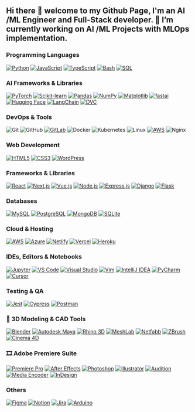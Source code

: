 ## Hi there 👋 welcome to my Github Page, I'm an AI /ML Engineer and Full-Stack developer. 🔭 I’m currently working on AI /ML Projects with MLOps implementation.

### Programming Languages
[![Python](https://img.shields.io/badge/-Python-3776AB?style=flat&logo=python&logoColor=white)](https://www.python.org/)
[![JavaScript](https://img.shields.io/badge/-JavaScript-F7DF1E?style=flat&logo=javascript&logoColor=black)](https://developer.mozilla.org/en-US/docs/Web/JavaScript)
[![TypeScript](https://img.shields.io/badge/-TypeScript-3178C6?style=flat&logo=typescript&logoColor=white)](https://www.typescriptlang.org/)
[![Bash](https://img.shields.io/badge/-Bash-4EAA25?style=flat&logo=gnu-bash&logoColor=white)](https://www.gnu.org/software/bash/)
[![SQL](https://img.shields.io/badge/-SQL-025E8C?style=flat&logo=database&logoColor=white)](https://en.wikipedia.org/wiki/SQL)

### AI Frameworks & Libraries

[![PyTorch](https://img.shields.io/badge/-PyTorch-EE4C2C?style=flat&logo=pytorch&logoColor=white)](https://pytorch.org/) 
[![Scikit-learn](https://img.shields.io/badge/-Scikit--Learn-F7931E?style=flat&logo=scikit-learn&logoColor=white)](https://scikit-learn.org/) 
[![Pandas](https://img.shields.io/badge/-Pandas-150458?style=flat&logo=pandas&logoColor=white)](https://pandas.pydata.org/) 
[![NumPy](https://img.shields.io/badge/-NumPy-013243?style=flat&logo=numpy&logoColor=white)](https://numpy.org/) 
[![Matplotlib](https://img.shields.io/badge/-Matplotlib-11557C?style=flat&logo=matplotlib&logoColor=white)](https://matplotlib.org/) 
[![fastai](https://img.shields.io/badge/-fastai-0055FF?style=flat&logo=fastapi&logoColor=white)](https://www.fast.ai/) 
[![Hugging Face](https://img.shields.io/badge/-Hugging_Face-FF6C37?style=flat&logo=huggingface&logoColor=white)](https://huggingface.co/transformers/)
[![LangChain](https://img.shields.io/badge/-LangChain-2A7A45?style=flat&logo=langchain&logoColor=white)](https://www.langchain.com/)
[![DVC](https://img.shields.io/badge/-DVC-000000?style=flat&logo=data-vault&logoColor=white)](https://dvc.org/)

### DevOps & Tools
![Git](https://img.shields.io/badge/-Git-F05032?style=flat&logo=git&logoColor=white)
![GitHub](https://img.shields.io/badge/-GitHub-181717?style=flat&logo=github&logoColor=white)
[![GitLab](https://img.shields.io/badge/-GitLab-FC6D26?style=flat&logo=gitlab&logoColor=white)](https://gitlab.com/)
![Docker](https://img.shields.io/badge/-Docker-2496ED?style=flat&logo=docker&logoColor=white)
![Kubernetes](https://img.shields.io/badge/-Kubernetes-326CE5?style=flat&logo=kubernetes&logoColor=white)
![Linux](https://img.shields.io/badge/-Linux-FCC624?style=flat&logo=linux&logoColor=black)
[![AWS](https://img.shields.io/badge/-AWS-232F3E?style=flat&logo=amazon-aws&logoColor=white)](https://aws.amazon.com/)
![Nginx](https://img.shields.io/badge/-Nginx-009639?style=flat&logo=nginx&logoColor=white)

### Web Development
[![HTML5](https://img.shields.io/badge/-HTML5-E34F26?style=flat&logo=html5&logoColor=white)](https://developer.mozilla.org/en-US/docs/Web/HTML)
[![CSS3](https://img.shields.io/badge/-CSS3-1572B6?style=flat&logo=css3&logoColor=white)](https://developer.mozilla.org/en-US/docs/Web/CSS)
[![WordPress](https://img.shields.io/badge/-WordPress-21759B?style=flat&logo=wordpress&logoColor=white)](https://wordpress.org/)

### Frameworks & Libraries  
[![React](https://img.shields.io/badge/-React-61DAFB?style=flat&logo=react&logoColor=black)](https://reactjs.org)
[![Next.js](https://img.shields.io/badge/-Next.js-000000?style=flat&logo=next.js&logoColor=white)](https://nextjs.org)
[![Vue.js](https://img.shields.io/badge/-Vue.js-4FC08D?style=flat&logo=vue.js&logoColor=white)](https://vuejs.org)
[![Node.js](https://img.shields.io/badge/-Node.js-339933?style=flat&logo=node.js&logoColor=white)](https://nodejs.org)
[![Express.js](https://img.shields.io/badge/-Express-000000?style=flat&logo=express&logoColor=white)](https://expressjs.com)
[![Django](https://img.shields.io/badge/-Django-092E20?style=flat&logo=django&logoColor=white)](https://www.djangoproject.com)
[![Flask](https://img.shields.io/badge/-Flask-000000?style=flat&logo=flask&logoColor=white)](https://flask.palletsprojects.com)

### Databases  
[![MySQL](https://img.shields.io/badge/-MySQL-4479A1?style=flat&logo=mysql&logoColor=white)](https://www.mysql.com)
[![PostgreSQL](https://img.shields.io/badge/-PostgreSQL-336791?style=flat&logo=postgresql&logoColor=white)](https://www.postgresql.org)
[![MongoDB](https://img.shields.io/badge/-MongoDB-47A248?style=flat&logo=mongodb&logoColor=white)](https://www.mongodb.com)
[![SQLite](https://img.shields.io/badge/-SQLite-003B57?style=flat&logo=sqlite&logoColor=white)](https://www.sqlite.org)

### Cloud & Hosting  
[![AWS](https://img.shields.io/badge/-AWS-232F3E?style=flat&logo=amazon-aws&logoColor=white)](https://aws.amazon.com)
[![Azure](https://img.shields.io/badge/-Azure-0078D4?style=flat&logo=microsoft-azure&logoColor=white)](https://azure.microsoft.com)
[![Netlify](https://img.shields.io/badge/-Netlify-00C7B7?style=flat&logo=netlify&logoColor=white)](https://www.netlify.com)
[![Vercel](https://img.shields.io/badge/-Vercel-000000?style=flat&logo=vercel&logoColor=white)](https://vercel.com)
[![Heroku](https://img.shields.io/badge/-Heroku-430098?style=flat&logo=heroku&logoColor=white)](https://www.heroku.com)

### IDEs, Editors & Notebooks  
[![Jupyter](https://img.shields.io/badge/-Jupyter-F37626?style=flat&logo=jupyter&logoColor=white)](https://jupyter.org/)
[![VS Code](https://img.shields.io/badge/-VS_Code-007ACC?style=flat&logo=visual-studio-code&logoColor=white)](https://code.visualstudio.com/)
[![Visual Studio](https://img.shields.io/badge/-Visual_Studio-5C2D91?style=flat&logo=visual-studio&logoColor=white)](https://visualstudio.microsoft.com/)
[![Vim](https://img.shields.io/badge/-Vim-019733?style=flat&logo=vim&logoColor=white)](https://www.vim.org/)
[![IntelliJ IDEA](https://img.shields.io/badge/-IntelliJ_IDEA-000000?style=flat&logo=intellij-idea&logoColor=white)](https://www.jetbrains.com/idea/)
[![PyCharm](https://img.shields.io/badge/-PyCharm-000000?style=flat&logo=pycharm&logoColor=white)](https://www.jetbrains.com/pycharm/)
[![Cursor](https://img.shields.io/badge/-Cursor-000000?style=flat&logo=cursor&logoColor=white)](https://www.cursor.so/)


### Testing & QA  
[![Jest](https://img.shields.io/badge/-Jest-C21325?style=flat&logo=jest&logoColor=white)](https://jestjs.io)
[![Cypress](https://img.shields.io/badge/-Cypress-17202C?style=flat&logo=cypress&logoColor=white)](https://www.cypress.io)
[![Postman](https://img.shields.io/badge/-Postman-FF6C37?style=flat&logo=postman&logoColor=white)](https://www.postman.com)

### 🧱 3D Modeling & CAD Tools  
[![Blender](https://img.shields.io/badge/-Blender-F5792A?style=flat&logo=blender&logoColor=white)](https://www.blender.org)
[![Autodesk Maya](https://img.shields.io/badge/-Maya-000000?style=flat&logo=autodesk&logoColor=white)](https://www.autodesk.com/products/maya/overview)
[![Rhino 3D](https://img.shields.io/badge/-Rhino_3D-801010?style=flat&logoColor=white)](https://www.rhino3d.com)
[![MeshLab](https://img.shields.io/badge/-MeshLab-006699?style=flat&logoColor=white)](https://www.meshlab.net)
[![Netfabb](https://img.shields.io/badge/-Netfabb-0071C5?style=flat&logo=autodesk&logoColor=white)](https://www.autodesk.com/products/netfabb/overview)
[![ZBrush](https://img.shields.io/badge/-ZBrush-E12127?style=flat&logo=ZBrush&logoColor=white)](https://pixologic.com/zbrush/)
[![Cinema 4D](https://img.shields.io/badge/-Cinema4D-011A6A?style=flat&logo=cinema-4d&logoColor=white)](https://www.maxon.net/en/cinema-4d)


### 🎞️ Adobe Premiere Suite

[![Premiere Pro](https://img.shields.io/badge/-Premiere_Pro-9999FF?style=flat&logo=adobe-premiere-pro&logoColor=white)](https://www.adobe.com/products/premiere.html) [![After Effects](https://img.shields.io/badge/-After_Effects-9999FF?style=flat&logo=adobe-after-effects&logoColor=white)](https://www.adobe.com/products/aftereffects.html) [![Photoshop](https://img.shields.io/badge/-Photoshop-31A8FF?style=flat&logo=adobe-photoshop&logoColor=white)](https://www.adobe.com/products/photoshop.html) [![Illustrator](https://img.shields.io/badge/-Illustrator-FF9A00?style=flat&logo=adobe-illustrator&logoColor=white)](https://www.adobe.com/products/illustrator.html) [![Audition](https://img.shields.io/badge/-Audition-00E4CC?style=flat&logo=adobe-audition&logoColor=white)](https://www.adobe.com/products/audition.html) [![Media Encoder](https://img.shields.io/badge/-Media_Encoder-9999FF?style=flat&logo=adobe-media-encoder&logoColor=white)](https://www.adobe.com/products/media-encoder.html) [![InDesign](https://img.shields.io/badge/-InDesign-FF3366?style=flat&logo=adobe-indesign&logoColor=white)](https://www.adobe.com/products/indesign.html)



### Others  
[![Figma](https://img.shields.io/badge/-Figma-F24E1E?style=flat&logo=figma&logoColor=white)](https://www.figma.com)
[![Notion](https://img.shields.io/badge/-Notion-000000?style=flat&logo=notion&logoColor=white)](https://www.notion.so)
[![Jira](https://img.shields.io/badge/-Jira-0052CC?style=flat&logo=jira&logoColor=white)](https://www.atlassian.com/software/jira)
[![Arduino](https://img.shields.io/badge/-Arduino-00979D?style=flat&logo=arduino&logoColor=white)](https://www.arduino.cc/)

<!--
**spha-code/spha-code** is a ✨ _special_ ✨ repository because its `README.md` (this file) appears on your GitHub profile.

Here are some ideas to get you started:


- 🌱 I’m currently learning ...
- 👯 I’m looking to collaborate on ...
- 🤔 I’m looking for help with ...
- 💬 Ask me about ...
- 📫 How to reach me: ...
- 😄 Pronouns: ...
- ⚡ Fun fact: ...
-->

